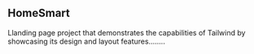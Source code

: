 ## HomeSmart
Llanding page project that demonstrates the capabilities of Tailwind by showcasing its design and layout features........
